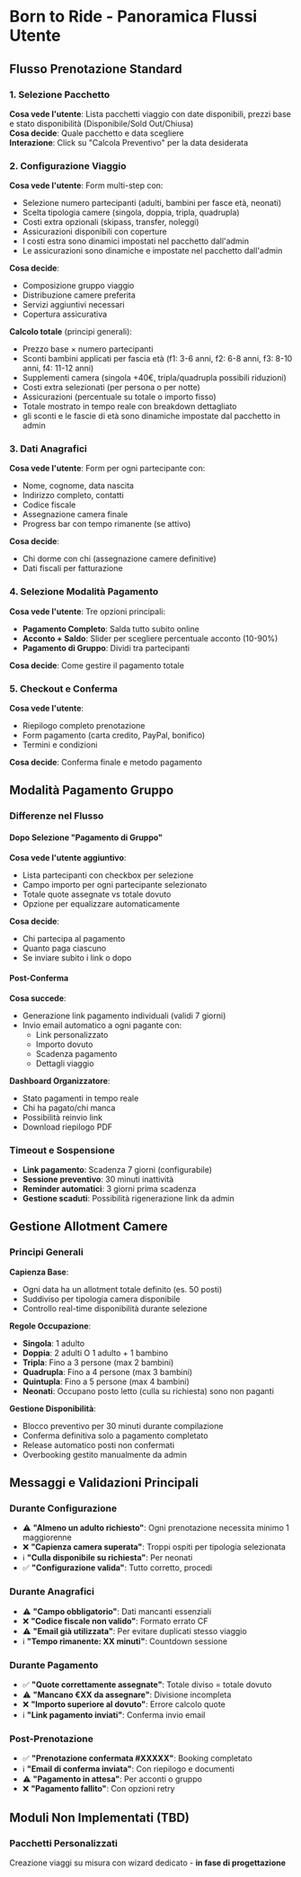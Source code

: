# Born to Ride - Panoramica Flussi Utente

## Flusso Prenotazione Standard

### 1. Selezione Pacchetto
**Cosa vede l'utente**: Lista pacchetti viaggio con date disponibili, prezzi base e stato disponibilità (Disponibile/Sold Out/Chiusa)  
**Cosa decide**: Quale pacchetto e data scegliere  
**Interazione**: Click su "Calcola Preventivo" per la data desiderata

### 2. Configurazione Viaggio
**Cosa vede l'utente**: Form multi-step con:
- Selezione numero partecipanti (adulti, bambini per fasce età, neonati)
- Scelta tipologia camere (singola, doppia, tripla, quadrupla)
- Costi extra opzionali (skipass, transfer, noleggi)
- Assicurazioni disponibili con coperture
- I costi estra sono dinamici impostati nel pacchetto dall'admin
- Le assicurazioni sono dinamiche e impostate nel pacchetto dall'admin

**Cosa decide**: 
- Composizione gruppo viaggio
- Distribuzione camere preferita
- Servizi aggiuntivi necessari
- Copertura assicurativa

**Calcolo totale** (principi generali):
- Prezzo base × numero partecipanti
- Sconti bambini applicati per fascia età (f1: 3-6 anni, f2: 6-8 anni, f3: 8-10 anni, f4: 11-12 anni)
- Supplementi camera (singola +40€, tripla/quadrupla possibili riduzioni)
- Costi extra selezionati (per persona o per notte)
- Assicurazioni (percentuale su totale o importo fisso)
- Totale mostrato in tempo reale con breakdown dettagliato
- gli sconti e le fascie di età sono dinamiche impostate dal pacchetto in admin

### 3. Dati Anagrafici
**Cosa vede l'utente**: Form per ogni partecipante con:
- Nome, cognome, data nascita
- Indirizzo completo, contatti
- Codice fiscale
- Assegnazione camera finale
- Progress bar con tempo rimanente (se attivo)

**Cosa decide**: 
- Chi dorme con chi (assegnazione camere definitive)
- Dati fiscali per fatturazione

### 4. Selezione Modalità Pagamento
**Cosa vede l'utente**: Tre opzioni principali:
- **Pagamento Completo**: Salda tutto subito online
- **Acconto + Saldo**: Slider per scegliere percentuale acconto (10-90%)
- **Pagamento di Gruppo**: Dividi tra partecipanti

**Cosa decide**: Come gestire il pagamento totale

### 5. Checkout e Conferma
**Cosa vede l'utente**: 
- Riepilogo completo prenotazione
- Form pagamento (carta credito, PayPal, bonifico)
- Termini e condizioni

**Cosa decide**: Conferma finale e metodo pagamento

## Modalità Pagamento Gruppo

### Differenze nel Flusso

#### Dopo Selezione "Pagamento di Gruppo"
**Cosa vede l'utente aggiuntivo**:
- Lista partecipanti con checkbox per selezione
- Campo importo per ogni partecipante selezionato
- Totale quote assegnate vs totale dovuto
- Opzione per equalizzare automaticamente

**Cosa decide**:
- Chi partecipa al pagamento
- Quanto paga ciascuno
- Se inviare subito i link o dopo

#### Post-Conferma
**Cosa succede**:
- Generazione link pagamento individuali (validi 7 giorni)
- Invio email automatico a ogni pagante con:
  - Link personalizzato
  - Importo dovuto
  - Scadenza pagamento
  - Dettagli viaggio

**Dashboard Organizzatore**:
- Stato pagamenti in tempo reale
- Chi ha pagato/chi manca
- Possibilità reinvio link
- Download riepilogo PDF

### Timeout e Sospensione
- **Link pagamento**: Scadenza 7 giorni (configurabile)
- **Sessione preventivo**: 30 minuti inattività
- **Reminder automatici**: 3 giorni prima scadenza
- **Gestione scaduti**: Possibilità rigenerazione link da admin

## Gestione Allotment Camere

### Principi Generali

**Capienza Base**:
- Ogni data ha un allotment totale definito (es. 50 posti)
- Suddiviso per tipologia camera disponibile
- Controllo real-time disponibilità durante selezione

**Regole Occupazione**:
- **Singola**: 1 adulto
- **Doppia**: 2 adulti O 1 adulto + 1 bambino
- **Tripla**: Fino a 3 persone (max 2 bambini)
- **Quadrupla**: Fino a 4 persone (max 3 bambini)
- **Quintupla**: Fino a 5 persone (max 4 bambini)
- **Neonati**: Occupano posto letto (culla su richiesta) sono non paganti

**Gestione Disponibilità**:
- Blocco preventivo per 30 minuti durante compilazione
- Conferma definitiva solo a pagamento completato
- Release automatico posti non confermati
- Overbooking gestito manualmente da admin

## Messaggi e Validazioni Principali

### Durante Configurazione
- ⚠️ **"Almeno un adulto richiesto"**: Ogni prenotazione necessita minimo 1 maggiorenne
- ❌ **"Capienza camera superata"**: Troppi ospiti per tipologia selezionata
- ℹ️ **"Culla disponibile su richiesta"**: Per neonati
- ✅ **"Configurazione valida"**: Tutto corretto, procedi

### Durante Anagrafici
- ⚠️ **"Campo obbligatorio"**: Dati mancanti essenziali
- ❌ **"Codice fiscale non valido"**: Formato errato CF
- ⚠️ **"Email già utilizzata"**: Per evitare duplicati stesso viaggio
- ℹ️ **"Tempo rimanente: XX minuti"**: Countdown sessione

### Durante Pagamento
- ✅ **"Quote correttamente assegnate"**: Totale diviso = totale dovuto
- ⚠️ **"Mancano €XX da assegnare"**: Divisione incompleta
- ❌ **"Importo superiore al dovuto"**: Errore calcolo quote
- ℹ️ **"Link pagamento inviati"**: Conferma invio email

### Post-Prenotazione
- ✅ **"Prenotazione confermata #XXXXX"**: Booking completato
- ℹ️ **"Email di conferma inviata"**: Con riepilogo e documenti
- ⚠️ **"Pagamento in attesa"**: Per acconti o gruppo
- ❌ **"Pagamento fallito"**: Con opzioni retry

## Moduli Non Implementati (TBD)

### Pacchetti Personalizzati
Creazione viaggi su misura con wizard dedicato - **in fase di progettazione**